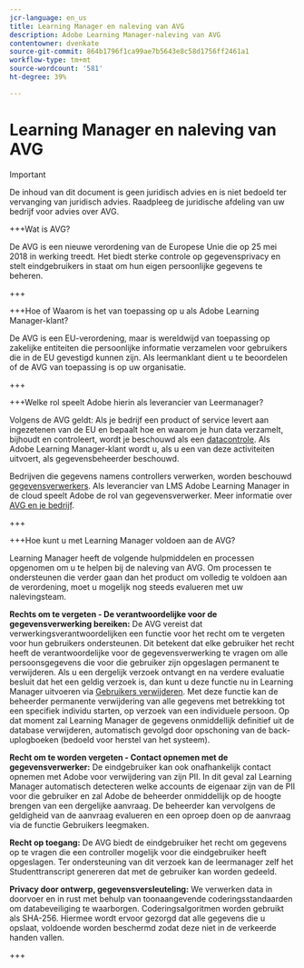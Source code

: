 ```yaml
---
jcr-language: en_us
title: Learning Manager en naleving van AVG
description: Adobe Learning Manager-naleving van AVG
contentowner: dvenkate
source-git-commit: 864b1796f1ca99ae7b5643e8c58d1756ff2461a1
workflow-type: tm+mt
source-wordcount: '581'
ht-degree: 39%

---
```




# Learning Manager en naleving van AVG

>[!IMPORTANT]
>
>De inhoud van dit document is geen juridisch advies en is niet bedoeld ter vervanging van juridisch advies. Raadpleeg de juridische afdeling van uw bedrijf voor advies over AVG.

+++Wat is AVG?

De AVG is een nieuwe verordening van de Europese Unie die op 25 mei 2018 in werking treedt. Het biedt sterke controle op gegevensprivacy en stelt eindgebruikers in staat om hun eigen persoonlijke gegevens te beheren.

+++

+++Hoe of Waarom is het van toepassing op u als Adobe Learning Manager-klant?

De AVG is een EU-verordening, maar is wereldwijd van toepassing op zakelijke entiteiten die persoonlijke informatie verzamelen voor gebruikers die in de EU gevestigd kunnen zijn.  Als leermanklant dient u te beoordelen of de AVG van toepassing is op uw organisatie.

+++

+++Welke rol speelt Adobe hierin als leverancier van Leermanager?

Volgens de AVG geldt: Als je bedrijf een product of service levert aan ingezetenen van de EU en bepaalt hoe en waarom je hun data verzamelt, bijhoudt en controleert, wordt je beschouwd als een [datacontrole](https://gdpr-info.eu/art-24-gdpr/). Als Adobe Learning Manager-klant wordt u, als u een van deze activiteiten uitvoert, als gegevensbeheerder beschouwd.

Bedrijven die gegevens namens controllers verwerken, worden beschouwd  [gegevensverwerkers](https://gdpr-info.eu/art-28-gdpr/). Als leverancier van LMS Adobe Learning Manager in de cloud speelt Adobe de rol van gegevensverwerker. Meer informatie over  [AVG en je bedrijf](https://www.adobe.com/privacy/general-data-protection-regulation.html).

+++

+++Hoe kunt u met Learning Manager voldoen aan de AVG?

Learning Manager heeft de volgende hulpmiddelen en processen opgenomen om u te helpen bij de naleving van AVG. Om processen te ondersteunen die verder gaan dan het product om volledig te voldoen aan de verordening, moet u mogelijk nog steeds evalueren met uw nalevingsteam.

**Rechts om te vergeten - De verantwoordelijke voor de gegevensverwerking bereiken:** De AVG vereist dat verwerkingsverantwoordelijken een functie voor het recht om te vergeten voor hun gebruikers ondersteunen. Dit betekent dat elke gebruiker het recht heeft de verantwoordelijke voor de gegevensverwerking te vragen om alle persoonsgegevens die voor die gebruiker zijn opgeslagen permanent te verwijderen. Als u een dergelijk verzoek ontvangt en na verdere evaluatie besluit dat het een geldig verzoek is, dan kunt u deze functie nu in Learning Manager uitvoeren via [Gebruikers verwijderen](../administrators/feature-summary/purge-users.md). Met deze functie kan de beheerder permanente verwijdering van alle gegevens met betrekking tot een specifiek individu starten, op verzoek van een individuele persoon. Op dat moment zal Learning Manager de gegevens onmiddellijk definitief uit de database verwijderen, automatisch gevolgd door opschoning van de back-uplogboeken (bedoeld voor herstel van het systeem).

**Recht om te worden vergeten - Contact opnemen met de gegevensverwerker:** De eindgebruiker kan ook onafhankelijk contact opnemen met Adobe voor verwijdering van zijn PII. In dit geval zal Learning Manager automatisch detecteren welke accounts de eigenaar zijn van de PII voor die gebruiker en zal Adobe de beheerder onmiddellijk op de hoogte brengen van een dergelijke aanvraag. De beheerder kan vervolgens de geldigheid van de aanvraag evalueren en een oproep doen op de aanvraag via de functie Gebruikers leegmaken.

**Recht op toegang:** De AVG biedt de eindgebruiker het recht om gegevens op te vragen die een controller mogelijk voor die eindgebruiker heeft opgeslagen. Ter ondersteuning van dit verzoek kan de leermanager zelf het Studenttranscript genereren dat met de gebruiker kan worden gedeeld.

**Privacy door ontwerp, gegevensversleuteling:** We verwerken data in doorvoer en in rust met behulp van toonaangevende coderingsstandaarden om databeveiliging te waarborgen. Coderingsalgoritmen worden gebruikt als SHA-256. Hiermee wordt ervoor gezorgd dat alle gegevens die u opslaat, voldoende worden beschermd zodat deze niet in de verkeerde handen vallen.

+++

